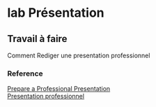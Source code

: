 # lab Présentation 
## Travail à faire
Comment Rediger une presentation professionnel 
### Reference
[Prepare a Professional Presentation](https://www.wikihow.com/Prepare-a-Professional-Presentation) </br>
[Presentation professionnel ](https://docs.google.com/presentation/d/1Hr6zxVaO89hUclEnuHU1nQ-abDeB5j6lCDfPem28CjI/edit?usp=sharing)
